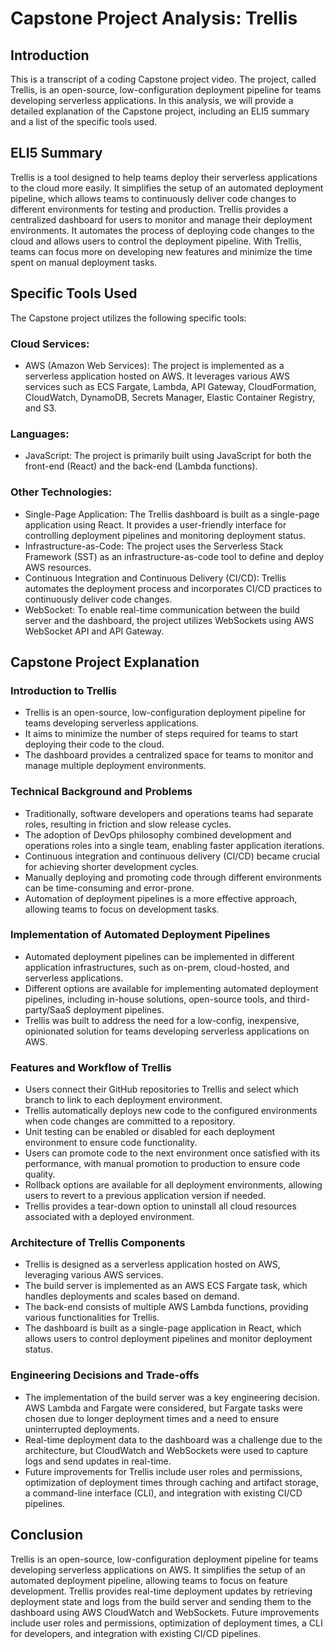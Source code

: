 # Capstone Project Analysis: Trellis

## Introduction

This is a transcript of a coding Capstone project video. The project, called Trellis, is an open-source, low-configuration deployment pipeline for teams developing serverless applications. In this analysis, we will provide a detailed explanation of the Capstone project, including an ELI5 summary and a list of the specific tools used. 

## ELI5 Summary

Trellis is a tool designed to help teams deploy their serverless applications to the cloud more easily. It simplifies the setup of an automated deployment pipeline, which allows teams to continuously deliver code changes to different environments for testing and production. Trellis provides a centralized dashboard for users to monitor and manage their deployment environments. It automates the process of deploying code changes to the cloud and allows users to control the deployment pipeline. With Trellis, teams can focus more on developing new features and minimize the time spent on manual deployment tasks.

## Specific Tools Used

The Capstone project utilizes the following specific tools:

### Cloud Services:
- AWS (Amazon Web Services): The project is implemented as a serverless application hosted on AWS. It leverages various AWS services such as ECS Fargate, Lambda, API Gateway, CloudFormation, CloudWatch, DynamoDB, Secrets Manager, Elastic Container Registry, and S3.

### Languages:
- JavaScript: The project is primarily built using JavaScript for both the front-end (React) and the back-end (Lambda functions).

### Other Technologies:
- Single-Page Application: The Trellis dashboard is built as a single-page application using React. It provides a user-friendly interface for controlling deployment pipelines and monitoring deployment status.
- Infrastructure-as-Code: The project uses the Serverless Stack Framework (SST) as an infrastructure-as-code tool to define and deploy AWS resources.
- Continuous Integration and Continuous Delivery (CI/CD): Trellis automates the deployment process and incorporates CI/CD practices to continuously deliver code changes.
- WebSocket: To enable real-time communication between the build server and the dashboard, the project utilizes WebSockets using AWS WebSocket API and API Gateway.

## Capstone Project Explanation

### Introduction to Trellis
- Trellis is an open-source, low-configuration deployment pipeline for teams developing serverless applications.
- It aims to minimize the number of steps required for teams to start deploying their code to the cloud.
- The dashboard provides a centralized space for teams to monitor and manage multiple deployment environments.

### Technical Background and Problems
- Traditionally, software developers and operations teams had separate roles, resulting in friction and slow release cycles.
- The adoption of DevOps philosophy combined development and operations roles into a single team, enabling faster application iterations.
- Continuous integration and continuous delivery (CI/CD) became crucial for achieving shorter development cycles.
- Manually deploying and promoting code through different environments can be time-consuming and error-prone.
- Automation of deployment pipelines is a more effective approach, allowing teams to focus on development tasks.

### Implementation of Automated Deployment Pipelines
- Automated deployment pipelines can be implemented in different application infrastructures, such as on-prem, cloud-hosted, and serverless applications.
- Different options are available for implementing automated deployment pipelines, including in-house solutions, open-source tools, and third-party/SaaS deployment pipelines.
- Trellis was built to address the need for a low-config, inexpensive, opinionated solution for teams developing serverless applications on AWS.

### Features and Workflow of Trellis
- Users connect their GitHub repositories to Trellis and select which branch to link to each deployment environment.
- Trellis automatically deploys new code to the configured environments when code changes are committed to a repository.
- Unit testing can be enabled or disabled for each deployment environment to ensure code functionality.
- Users can promote code to the next environment once satisfied with its performance, with manual promotion to production to ensure code quality.
- Rollback options are available for all deployment environments, allowing users to revert to a previous application version if needed.
- Trellis provides a tear-down option to uninstall all cloud resources associated with a deployed environment.

### Architecture of Trellis Components
- Trellis is designed as a serverless application hosted on AWS, leveraging various AWS services.
- The build server is implemented as an AWS ECS Fargate task, which handles deployments and scales based on demand.
- The back-end consists of multiple AWS Lambda functions, providing various functionalities for Trellis.
- The dashboard is built as a single-page application in React, which allows users to control deployment pipelines and monitor deployment status.

### Engineering Decisions and Trade-offs
- The implementation of the build server was a key engineering decision. AWS Lambda and Fargate were considered, but Fargate tasks were chosen due to longer deployment times and a need to ensure uninterrupted deployments.
- Real-time deployment data to the dashboard was a challenge due to the architecture, but CloudWatch and WebSockets were used to capture logs and send updates in real-time.
- Future improvements for Trellis include user roles and permissions, optimization of deployment times through caching and artifact storage, a command-line interface (CLI), and integration with existing CI/CD pipelines.

## Conclusion

Trellis is an open-source, low-configuration deployment pipeline for teams developing serverless applications on AWS. It simplifies the setup of an automated deployment pipeline, allowing teams to focus on feature development. Trellis provides real-time deployment updates by retrieving deployment state and logs from the build server and sending them to the dashboard using AWS CloudWatch and WebSockets. Future improvements include user roles and permissions, optimization of deployment times, a CLI for developers, and integration with existing CI/CD pipelines.